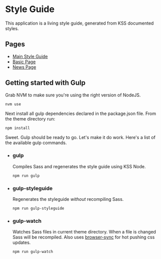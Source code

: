 # Style Guide

This application is a living style guide, generated from KSS documented styles.

## Pages
- [Main Style Guide](/styleguide/dist/default/)
- [Basic Page](/styleguide/dist/basic/)
- [News Page](/styleguide/dist/news/)

## Getting started with Gulp

Grab NVM to make sure you're using the right version of NodeJS.

```
nvm use
```

Next install all gulp dependencies declared in the package.json file. From the theme directory run:

```
npm install
```

Sweet. Gulp should be ready to go. Let's make it do work. Here's a list of the available gulp commands.

+ ### gulp
  Compiles Sass and regenerates the style guide using KSS Node.
  
  ```
  npm run gulp
  ```

+ ### gulp-styleguide
  Regenerates the styleguide _without_ recompiling Sass.
  
  ```
  npm run gulp-styleguide
  ```

+ ### gulp-watch
  Watches Sass files in current theme directory. When a file is changed Sass will be recompiled.
  Also uses [browser-sync](http://www.browsersync.io/) for hot pushing css updates.
  
  ```
  npm run gulp-watch
  ```
